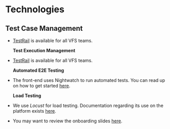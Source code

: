 # Technologies

## Test Case Management

* [TestRail](testrail/) is available for all VFS teams.

  **Test Execution Management**

* [TestRail](testrail/) is available for all VFS teams.

  **Automated E2E Testing**

* The front-end uses Nightwatch to run automated tests.  You can read up on how to get started [here](https://department-of-veterans-affairs.github.io/veteran-facing-services-tools/getting-started/common-tasks/new-end-to-end-test/).

  **Load Testing**

* We use _Locust_ for load testing.  Documentation regarding its use on the platform exists [here](https://github.com/department-of-veterans-affairs/devops/tree/master/loadtest).
* You may want to review the onboarding slides [here](https://docs.google.com/presentation/d/11GWnu5r2qg8P12uglVY6q3P5t3rzGWoC170n0irTNl0/edit?usp=sharing).

